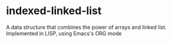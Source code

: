 # indexed-linked-list
A data structure that combines the power of arrays and linked list. Implemented in LISP, using Emacs's ORG mode
